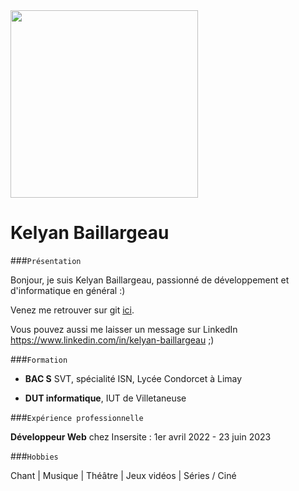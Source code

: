 <img src="https://cdn.pixabay.com/photo/2017/11/27/21/31/computer-2982270_1280.jpg" width="300">

Kelyan Baillargeau
===


###`Présentation`

Bonjour, je suis Kelyan Baillargeau, passionné de développement et d'informatique en général :)

Venez me retrouver sur git [ici](https://github.com/Naylek).

Vous pouvez aussi me laisser un message sur LinkedIn
https://www.linkedin.com/in/kelyan-baillargeau ;)


###`Formation`

- **BAC S** SVT, spécialité ISN, Lycée Condorcet à Limay

- **DUT informatique**, IUT de Villetaneuse


###`Expérience professionnelle`

**Développeur Web** chez Insersite : 1er avril 2022 - 23 juin 2023



###`Hobbies`

Chant | Musique | Théâtre | Jeux vidéos | Séries / Ciné
